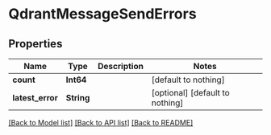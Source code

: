 # QdrantMessageSendErrors


## Properties
Name | Type | Description | Notes
------------ | ------------- | ------------- | -------------
**count** | **Int64** |  | [default to nothing]
**latest_error** | **String** |  | [optional] [default to nothing]


[[Back to Model list]](../README.md#models) [[Back to API list]](../README.md#api-endpoints) [[Back to README]](../README.md)



